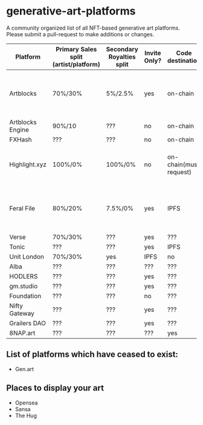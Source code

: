 # generative-art-platforms
A community organized list of all NFT-based generative art platforms. Please submit a pull-request to make additions or changes.



| Platform | Primary Sales split (artist/platform) | Secondary Royalties split | Invite Only? | Code destination | Secondary Marketplace | URL | Twitter/X | Notes|
| - | - | - | - | - | - | - | - | - |
| Artblocks  | 70%/30%  | 5%/2.5% | yes | on-chain | yes | [link](https://www.artblocks.io) | ??? | Application required, projects are either "curated" or "presents" |
| Artblocks Engine | 90%/10 | ??? | no | on-chain | no | [link](https://www.artblocksengine.io/) | ??? | DIY version of Artblocks |
| FXHash | ??? | ??? | no | on-chain | yes | [link](https://www.fxhash.com) | ??? | - |
| Highlight.xyz | 100%/0% | 100%/0% | no | on-chain(must request) | no | [link](https://www.highlight.xyz) | ??? | Platform charges buyers small fee instead of artists |
| Feral File | 80%/20% | 7.5%/0% | yes | IPFS | no | [link](https://www.feralfile.com) | ??? | Has "exhibitions" which are curated by invited individuals |
| Verse | 70%/30% | ??? | yes | ??? | yes | [link](https://www.verse.works) | - | - |
| Tonic | ??? | ??? | yes | IPFS | yes | [link](https://www.tonic.xyz) | ??? | - |
| Unit London | 70%/30% | yes | IPFS | no | [link](https://www.unitlondon.com) | ??? | ??? | ??? | - |
| Alba | ??? | ??? | ??? | ??? | ??? | ??? | ??? | ??? | - |
| HODLERS | ??? | ??? | yes | ??? | ??? | ??? | ??? | ??? | - |
| gm.studio | ??? | ??? | yes | ??? | ??? | ??? | ??? | ??? | - |
| Foundation | ??? | ??? | no | ??? | ??? | ??? | ??? | ??? | - |
| Nifty Gateway | ??? | ??? | yes | ??? | ??? | ??? | ??? | ??? | - |
| Grailers DAO | ??? | ??? | yes | ??? | ??? | ??? | ??? | ??? | - |
| 8NAP.art | ??? | ??? | ??? | yes | ??? | ??? | ??? | ??? | - |


## List of platforms which have ceased to exist:
- Gen.art

## Places to display your art
- Opensea
- Sansa
- The Hug
